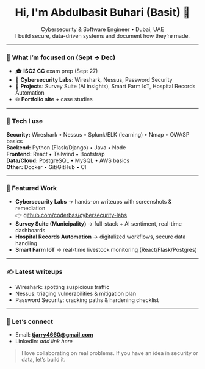 <!-- Profile README for coderbas -->
<h1 align="center">Hi, I'm Abdulbasit Buhari (Basit) 👋</h1>

<p align="center">
Cybersecurity & Software Engineer • Dubai, UAE  
<br/>I build secure, data-driven systems and document how they’re made.
</p>

---

### 🔭 What I’m focused on (Sept → Dec)
- 🎓 **ISC2 CC** exam prep (Sept 27)  
- 🧪 **Cybersecurity Labs**: Wireshark, Nessus, Password Security  
- 🧩 **Projects**: Survey Suite (AI insights), Smart Farm IoT, Hospital Records Automation  
- 🌐 **Portfolio site** + case studies

---

### 🧰 Tech I use
**Security:** Wireshark • Nessus • Splunk/ELK (learning) • Nmap • OWASP basics  
**Backend:** Python (Flask/Django) • Java • Node  
**Frontend:** React • Tailwind • Bootstrap  
**Data/Cloud:** PostgreSQL • MySQL • AWS basics  
**Other:** Docker • Git/GitHub • CI

---

### 📌 Featured Work
- **Cybersecurity Labs** → hands-on writeups with screenshots & remediation  
  👉 <a href="https://github.com/coderbas/cybersecurity-labs">github.com/coderbas/cybersecurity-labs</a>  
- **Survey Suite (Municipality)** → full-stack + AI sentiment, real-time dashboards  
- **Hospital Records Automation** → digitalized workflows, secure data handling  
- **Smart Farm IoT** → real-time livestock monitoring (React/Flask/Postgres)

---

### ✍️ Latest writeups
- Wireshark: spotting suspicious traffic  
- Nessus: triaging vulnerabilities & mitigation plan  
- Password Security: cracking paths & hardening checklist

---

### 🤝 Let’s connect
- Email: **tjarry4660@gmail.com**  
- LinkedIn: *add link here*

> I love collaborating on real problems. If you have an idea in security or data, let’s build it.
